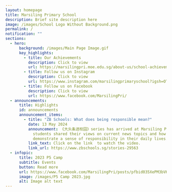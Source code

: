 ```yaml
---
layout: homepage
title: Marsiling Primary School
description: Brief site description here
image: /images/School Logo Without Background.png
permalink: /
notification: ""
sections:
  - hero:
      background: /images/Main Page Image.gif
      key_highlights:
        - title: Our Achievements
          description: Click to view
          url: https://marsilingpri.moe.edu.sg/about-us/school-achievements/
        - title: Follow us on Instagram
          description: Click to view
          url: https://www.instagram.com/marsilingprimaryschool?igsh=OTEwaDJwZjhzMm1p
        - title: Follow us on Facebook
          description: Click to view
          url: https://www.facebook.com/MarsilingPri/
  - announcements:
      title: Highlights
      id: announcements
      announcement_items:
        - title: "ZB Schools: What does being responsible mean?"
          date: 13 May 2024
          announcement: 《大头条进校园》series has arrived at Marsiling Primary School! Three P5
            students shared their views on current news topics and how they
            demonstrate a sense of responsibility in their daily lives.
          link_text: Click on the link  to watch the video.
          link_url: https://www.zbschools.sg/stories-29563
  - infopic:
      title: 2023 P5 Camp
      subtitle: Events
      button: Read more
      url: https://www.facebook.com/MarsilingPri/posts/pfbid035XePM3bVKQmq11AxazVwdnhpLHRXx2kfxrzCvVbe3itfHuiHULs2K3n9ZZrk32DZl
      image: /images/P5 Camp 2023.jpg
      alt: Image alt text
---
```

